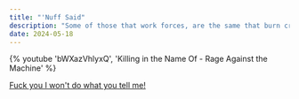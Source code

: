 ```yaml
---
title: "'Nuff Said"
description: "Some of those that work forces, are the same that burn crosses."
date: 2024-05-18
---
```


{% youtube 'bWXazVhlyxQ', 'Killing in the Name Of - Rage Against the Machine' %}

[Fuck you I won't do what you tell me!](https://archive.ph/mzKU1)
